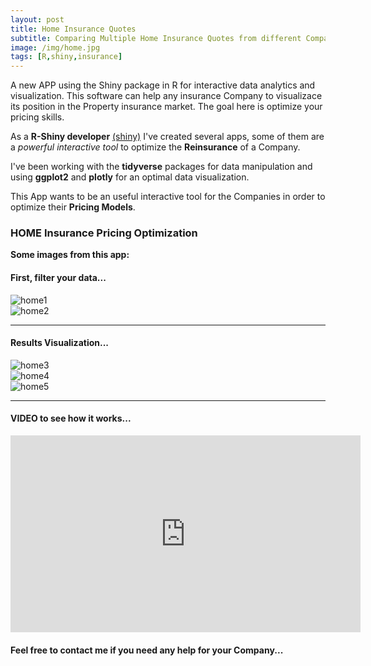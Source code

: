 ```yaml
---
layout: post
title: Home Insurance Quotes
subtitle: Comparing Multiple Home Insurance Quotes from different Companies
image: /img/home.jpg
tags: [R,shiny,insurance]
---
```


A new APP using the Shiny package in R for interactive data analytics and visualization. This software can help any insurance Company to visualizace its position in the Property insurance market. The goal here is optimize your pricing skills.  

As a **R-Shiny developer** [(shiny)](http://shiny.rstudio.com/tutorial/) I've created several apps, some of them are a *powerful interactive tool* to optimize the **Reinsurance** of a Company.

I've been working with the **tidyverse** packages for data manipulation and using **ggplot2** and **plotly** for an optimal data visualization. 

This App wants to be an useful interactive tool for the Companies in order to optimize their **Pricing Models**. 

### HOME Insurance Pricing Optimization
**Some images from this app:**

#### First, filter your data...
![home1](https://i.ibb.co/vhX1YXK/home-1.png)
<br>
![home2](https://i.ibb.co/R7BbLW4/home-2.png)
* * *
#### Results Visualization...
![home3](https://i.ibb.co/jkMJdwK/home-3.png)
<br>
![home4](https://i.ibb.co/PQ0tDwr/home-4.png)
<br>
![home5](https://i.ibb.co/YZQhgXP/home-5.png)

* * *

#### VIDEO to see how it works...
<iframe width="560" height="315" src="https://youtube/q7kIB9zKeik" frameborder="0" allow="accelerometer; autoplay; encrypted-media; gyroscope; picture-in-picture" allowfullscreen></iframe>

#### Feel free to contact me if you need any help for your Company...
